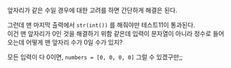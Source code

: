 앞자리가 같은 수일 경우에 대한 고려를 하면 간단하게 해결은 된다.

그런데 맨 마지막 출력에서 `str(int())` 를 해줘야만 테스트11이 통과된다.  
이건 맨 앞자리가 0인 것을 해결하기 위함 같은데 입력이 문자열이 아니라 정수로 들어오는데 어떻게 맨 앞자리 수가 0일 수가 있지?

모든 입력이 다 0이면, `numbers = [0, 0, 0, 0]` 그럴 수 있겠구만;;
